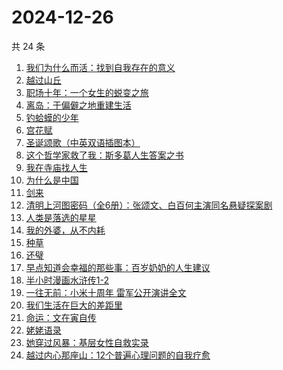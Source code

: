 # 2024-12-26

共 24 条

<!-- BEGIN WEREAD -->
<!-- 最后更新时间 2024-12-26 02:19:09 +0800 -->
1. [我们为什么而活：找到自我存在的意义](https://weread.qq.com/web/bookDetail/39d32a40813ab9707g015a02)
1. [越过山丘](https://weread.qq.com/web/bookDetail/62e32e30813ab907fg01912e)
1. [职场十年：一个女生的蜕变之旅](https://weread.qq.com/web/bookDetail/327325b0813ab9717g014fa0)
1. [离岛：于偏僻之地重建生活](https://weread.qq.com/web/bookDetail/b4932fc0813ab9853g011623)
1. [钓蛤蟆的少年](https://weread.qq.com/web/bookDetail/79a329a0813ab97e3g01273b)
1. [宫花赋](https://weread.qq.com/web/bookDetail/2d932800813ab97d4g0169ab)
1. [圣诞颂歌（中英双语插图本）](https://weread.qq.com/web/bookDetail/04c321f07182db4f04ceeb1)
1. [这个哲学家救了我：斯多葛人生答案之书](https://weread.qq.com/web/bookDetail/54c32470813ab9779g019d78)
1. [我在寺庙找人生](https://weread.qq.com/web/bookDetail/a8132ad0813ab979cg015ab8)
1. [为什么是中国](https://weread.qq.com/web/bookDetail/f3232fe07239b3b7f32034a)
1. [剑来](https://weread.qq.com/web/bookDetail/8e5326b07153adcf8e53d42)
1. [清明上河图密码（全6册）：张颂文、白百何主演同名悬疑探案剧](https://weread.qq.com/web/bookDetail/54432ff05c8966544e5bbfe)
1. [人类是落选的星星](https://weread.qq.com/web/bookDetail/90b323a0813ab97e5g018bb4)
1. [我的外婆，从不内耗](https://weread.qq.com/web/bookDetail/1b732f30813ab8b37g0121a2)
1. [种草](https://weread.qq.com/web/bookDetail/06632540813ab9787g014cb7)
1. [还璧](https://weread.qq.com/web/bookDetail/122320b0813ab978ag018f64)
1. [早点知道会幸福的那些事：百岁奶奶的人生建议](https://weread.qq.com/web/bookDetail/ae932cf0813ab950fg0198ae)
1. [半小时漫画水浒传1-2](https://weread.qq.com/web/bookDetail/72f32e70813ab97d4g019946)
1. [一往无前：小米十周年 雷军公开演讲全文](https://weread.qq.com/web/bookDetail/6be32b2081312d000g0159a2)
1. [我们生活在巨大的差距里](https://weread.qq.com/web/bookDetail/286329405b40f728668c477)
1. [命运：文在寅自传](https://weread.qq.com/web/bookDetail/f1b32ae0716e8160f1b348c)
1. [姥姥语录](https://weread.qq.com/web/bookDetail/c56323d05d152ec56b56a55)
1. [她穿过风暴：基层女性自救实录](https://weread.qq.com/web/bookDetail/b7b32fe0813ab9707g016a76)
1. [越过内心那座山：12个普遍心理问题的自我疗愈](https://weread.qq.com/web/bookDetail/ad3326c0813ab6d9fg012c85)
<!-- END WEREAD -->